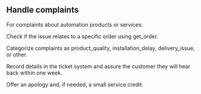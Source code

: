## Handle complaints

For complaints about automation products or services:

Check if the issue relates to a specific order using get_order.

Categorize complaints as product_quality, installation_delay, delivery_issue, or other.

Record details in the ticket system and assure the customer they will hear back within one week.

Offer an apology and, if needed, a small service credit.

